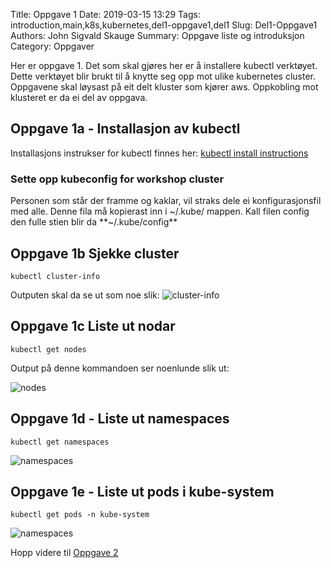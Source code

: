 Title: Oppgave 1
Date: 2019-03-15 13:29
Tags: introduction,main,k8s,kubernetes,del1-oppgave1,del1
Slug: Del1-Oppgave1
Authors: John Sigvald Skauge
Summary: Oppgave liste og introduksjon
Category: Oppgaver


Her er oppgave 1. Det som skal gjøres her er å installere kubectl verktøyet. Dette verktøyet blir brukt til å knytte seg opp mot ulike kubernetes cluster. Oppgavene skal løysast på eit delt kluster som kjører aws.
Oppkobling mot klusteret er da ei del av oppgava.

## Oppgave 1a -  Installasjon av kubectl
Installasjons instrukser for kubectl finnes her: [kubectl install instructions]({https://kubernetes.io/docs/tasks/tools/install-kubectl/#install-kubectl})

### Sette opp kubeconfig for workshop cluster

Personen som står der framme og kaklar, vil straks dele ei konfigurasjonsfil med alle. Denne fila må kopierast inn i ~/.kube/ mappen. Kall filen config den fulle stien blir da **~/.kube/config**


## Oppgave 1b Sjekke cluster

```
kubectl cluster-info
```
Outputen skal da se ut som noe slik:
![cluster-info]({static}/images/part1/task1/cluster-info.png)

## Oppgave 1c Liste ut nodar


```
kubectl get nodes
```

Output på denne kommandoen ser noenlunde slik ut:

![nodes]({static}/images/part1/task1/nodes.png)


## Oppgave 1d - Liste ut namespaces

```
kubectl get namespaces
```

![namespaces]({static}/images/part1/task1/namespaces.png)

## Oppgave 1e - Liste ut pods i kube-system

```
kubectl get pods -n kube-system
```
![namespaces]({static}/images/part1/task1/pods.png)

Hopp videre til [Oppgave 2]({filename}/part1/task2.md)
